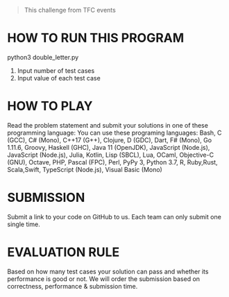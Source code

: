 > This challenge from TFC events
# HOW TO RUN THIS PROGRAM
python3 double_letter.py
1. Input number of test cases
2. Input value of each test case

# HOW TO PLAY
Read the problem statement and submit your solutions in one of these programming language: You can use these programing languages: Bash, C (GCC), C# (Mono), C++17 (G++), Clojure, D (GDC), Dart, F# (Mono), Go 1.11.6, Groovy, Haskell (GHC), Java 11 (OpenJDK), JavaScript (Node.js), JavaScript (Node.js), Julia, Kotlin, Lisp (SBCL), Lua, OCaml, Objective-C (GNU), Octave, PHP, Pascal (FPC), Perl, PyPy 3, Python 3.7, R, Ruby,Rust, Scala,Swift, TypeScript (Node.js), Visual Basic (Mono)

# SUBMISSION
Submit a link to your code on GitHub to us. Each team can only submit one single time.

# EVALUATION RULE
Based on how many test cases your solution can pass and whether its performance is good or not. We will order the submission based on correctness, performance & submission time.
